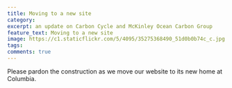 ```yaml
---
title: Moving to a new site
category: 
excerpt: an update on Carbon Cycle and McKinley Ocean Carbon Group
feature_text: Moving to a new site
image: https://c1.staticflickr.com/5/4095/35275368490_51d0b0b74c_c.jpg
tags: 
comments: true
---
```


Please pardon the construction as we move our website to its new home at Columbia. 
